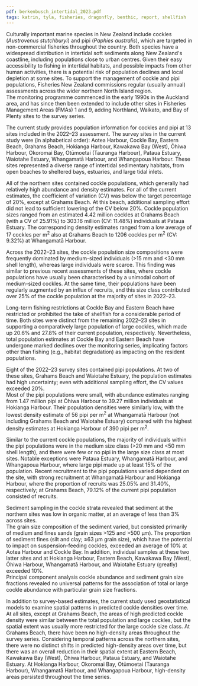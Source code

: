 ```yaml
---
pdf: berkenbusch_intertidal_2023.pdf
tags: katrin, tyla, fisheries, dragonfly, benthic, report, shellfish
---
```

Culturally important marine species in New Zealand include cockles 
(*Austrovenus stutchburyi*) and  pipi (*Paphies australis*), which are
targeted in  non-commercial fisheries throughout the country.  Both species have
a widespread distribution in intertidal soft sediments along New Zealand's 
coastline, including populations close to urban centres. Given their easy 
accessibility to fishing in intertidal habitats, and possible impacts from other
human activities, there is a potential risk of population declines and local 
depletion at some sites.  To support the management of cockle and pipi 
populations, Fisheries New Zealand commissions regular (usually annual) 
assessments across the wider northern North Island region.   
The monitoring programme commenced in the early 1990s in the Auckland area, and 
has since then been  extended to include other sites in Fisheries Management 
Areas (FMAs) 1 and 9, adding Northland, Waikato, and Bay of Plenty sites to the 
survey series.  

The current study provides population information for cockles and pipi at 13 
sites included in the 2022–23 assessment.  The survey sites in the current study
were (in alphabetical order): Aotea Harbour, Cockle Bay, Eastern Beach, Grahams 
Beach, Hokianga Harbour, Kawakawa Bay (West), Ōhiwa Harbour, Okoromai Bay, 
Otūmoetai (Tauranga Harbour), Pataua Estuary, Waiotahe Estuary, Whangamatā
 Harbour, and Whangapoua Harbour.  These sites represented a diverse range of 
 intertidal sedimentary habitats, from open beaches to sheltered bays, 
 estuaries, and large tidal inlets. 

All of the northern sites contained cockle populations, which generally had 
relatively high abundance and density estimates.  For all of the current 
estimates, the coefficient of variation (CV) was below the target percentage
of 20%, except at Grahams Beach. At this beach, additional sampling effort did 
not lead to sufficient lowering of the CV below 20%.  Cockle population sizes 
ranged from an estimated 4.42 million cockles at Grahams Beach (with a CV of 
25.91%) to 303.16 million (CV: 11.48%) individuals at Pataua Estuary. The 
corresponding density estimates ranged from a low average of 17 cockles per 
m<sup>2</sup> also at Grahams Beach to 1206 cockles per m<sup>2</sup>
(CV: 9.32%) at Whangamatā Harbour.  
 
Across the 2022–23 sites, the cockle population size compositions were 
frequently dominated by medium-sized individuals (>15 mm and <30 mm shell 
length), whereas large individuals were scarce. This finding was similar to 
previous recent assessments of these sites, where cockle populations have 
usually been characterised by a unimodal cohort of medium-sized cockles.  At 
the same time, their populations have been regularly augmented by an influx of 
recruits, and this size class contributed over 25% of the cockle population at 
the majority of sites in 2022–23.  
  
Long-term fishing restrictions at Cockle Bay and Eastern Beach have restricted 
or prohibited the take of shellfish for a considerable period of time. Both 
sites were distinct from the remaining 2022–23 sites in supporting a 
comparatively large population of large cockles, which made up 20.6% and 27.8% 
of their current population, respectively. Nevertheless, total population 
estimates at Cockle Bay and Eastern Beach have undergone marked declines over 
the monitoring series, implicating factors other than fishing (e.g., habitat 
degradation) as impacting on the resident populations.  

Eight of the 2022–23 survey sites contained pipi populations.  At two of these 
sites, Grahams Beach and Waiotahe Estuary, the population estimates had high 
uncertainty; even with additional sampling effort, the CV values exceeded 20%.  
Most of the pipi populations were small, with abundance estimates ranging from
1.47 million pipi at Ōhiwa Harbour to 39.27 million individuals at Hokianga 
Harbour. Their population densities were similarly low, with the lowest density 
estimate of 56 pipi per m<sup>2</sup> at Whangamatā Harbour (not including 
Grahams Beach and Waiotahe Estuary) compared with the highest density estimates 
at Hokianga Harbour of 390 pipi per m<sup>2</sup>. 

Similar to the current cockle populations, the majority of individuals within 
the pipi populations were in the medium size class (>20 mm and <50 mm shell 
length), and there were few or no pipi in the large size class at most sites.
Notable exceptions were Pataua Estuary, Whangamatā Harbour, and Whangapoua 
Harbour, where large pipi made up at least 15% of the population. Recent 
recruitment to the pipi populations varied dependent on the site, with strong 
recruitment at Whangamatā Harbour and Hokianga Harbour, where the proportion of 
recruits was 25.05% and 31.40%, respectively; at Grahams Beach, 79.12% of the 
current pipi population consisted of recruits.

Sediment sampling in the cockle strata revealed that sediment at the northern 
sites was low in organic matter, at an average of  less than 3% across sites.  
The grain size composition of the sediment varied, but consisted primarily 
of medium and fines sands (grain sizes >125 and >500 μm).  The proportion of
sediment fines (silt and clay; ≤63 μm grain size), which have the potential
to impact on suspension-feeding cockles, exceeded an average of 10% at Aotea 
Harbour and Cockle Bay. In addition, individual samples at these two latter 
sites and at Hokianga Harbour, Eastern Beach, Kawakawa Bay (West), Ōhiwa 
Harbour, Whangamatā Harbour, and Waiotahe Estuary (greatly) exceeded 10%.  
Principal component analysis cockle abundance and sediment grain size fractions 
 revealed no universal patterns for the association of total or large cockle 
 abundance with particular grain size fractions.
 
In addition to survey-based estimates, the current study used geostatistical 
models to examine spatial patterns in predicted cockle densities over time. At 
all sites, except at Grahams Beach, the areas of high predicted cockle density 
were similar between the total population and large cockles, but the spatial 
extent was usually more restricted for the large cockle size class.  At Grahams
Beach, there have been no high-density areas throughout the survey series.
Considering temporal patterns across the northern sites, there were no distinct 
shifts in predicted high-density areas over time, but there was an overall 
reduction in their spatial extent at Eastern Beach, Kawakawa Bay (West), Ōhiwa 
Harbour, Pataua Estuary, and Waiotahe Estuary. At Hokianga Harbour, Okoromai 
Bay, Otūmoetai (Tauranga Harbour), Whangamatā Harbour, and Whangapoua Harbour, 
high-density areas persisted throughout the time series. 
